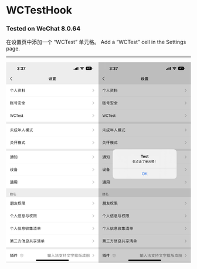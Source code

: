 # WCTestHook
### Tested on WeChat 8.0.64

在设置页中添加一个 “WCTest” 单元格。
Add a “WCTest” cell in the Settings page.

---
![WCTestHook](JPG/WCTestHook.jpg)